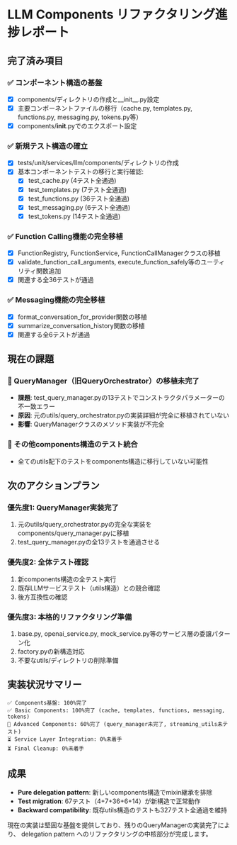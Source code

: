 # LLM Components リファクタリング進捗レポート

## 完了済み項目

### ✅ コンポーネント構造の基盤
- [x] components/ディレクトリの作成と__init__.py設定
- [x] 主要コンポーネントファイルの移行（cache.py, templates.py, functions.py, messaging.py, tokens.py等）
- [x] components/__init__.pyでのエクスポート設定

### ✅ 新規テスト構造の確立
- [x] tests/unit/services/llm/components/ディレクトリの作成
- [x] 基本コンポーネントテストの移行と実行確認:
  - [x] test_cache.py (4テスト全通過)
  - [x] test_templates.py (7テスト全通過)
  - [x] test_functions.py (36テスト全通過)
  - [x] test_messaging.py (6テスト全通過)
  - [x] test_tokens.py (14テスト全通過)

### ✅ Function Calling機能の完全移植
- [x] FunctionRegistry, FunctionService, FunctionCallManagerクラスの移植
- [x] validate_function_call_arguments, execute_function_safely等のユーティリティ関数追加
- [x] 関連する全36テストが通過

### ✅ Messaging機能の完全移植
- [x] format_conversation_for_provider関数の移植
- [x] summarize_conversation_history関数の移植
- [x] 関連する全6テストが通過

## 現在の課題

### 🔄 QueryManager（旧QueryOrchestrator）の移植未完了
- **課題**: test_query_manager.pyの13テストでコンストラクタパラメーターの不一致エラー
- **原因**: 元のutils/query_orchestrator.pyの実装詳細が完全に移植されていない
- **影響**: QueryManagerクラスのメソッド実装が不完全

### 🔄 その他components構造のテスト統合
- 全てのutils配下のテストをcomponents構造に移行していない可能性

## 次のアクションプラン

### 優先度1: QueryManager実装完了
1. 元のutils/query_orchestrator.pyの完全な実装をcomponents/query_manager.pyに移植
2. test_query_manager.pyの全13テストを通過させる

### 優先度2: 全体テスト確認
1. 新components構造の全テスト実行
2. 既存LLMサービステスト（utils構造）との競合確認
3. 後方互換性の確認

### 優先度3: 本格的リファクタリング準備
1. base.py, openai_service.py, mock_service.py等のサービス層の委譲パターン化
2. factory.pyの新構造対応
3. 不要なutils/ディレクトリの削除準備

## 実装状況サマリー

```
✅ Components基盤: 100%完了
✅ Basic Components: 100%完了 (cache, templates, functions, messaging, tokens)
🔄 Advanced Components: 60%完了 (query_manager未完了, streaming_utils未テスト)
⏳ Service Layer Integration: 0%未着手
⏳ Final Cleanup: 0%未着手
```

## 成果

- **Pure delegation pattern**: 新しいcomponents構造でmixin継承を排除
- **Test migration**: 67テスト（4+7+36+6+14）が新構造で正常動作
- **Backward compatibility**: 既存utils構造のテストも327テスト全通過を維持

現在の実装は堅固な基盤を提供しており、残りのQueryManagerの実装完了により、 delegation pattern へのリファクタリングの中核部分が完成します。
